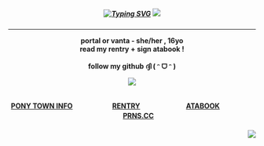 

<h5 align="center">
<a href="https://git.io/typing-svg"><img src="https://readme-typing-svg.demolab.com?font=Playfair+Display&size=14&pause=2000&color=03C5C3&center=true&vCenter=true&multiline=true&width=399&lines=I+BEG+TO+SERVE%2C+YOUR+WISH+IS+MY+LAW;NOW+CLOSE+THOSE+EYES+AND+LET+ME+LOVE+YOU+TO+DEATH" alt="Typing SVG" /></a>



<img src="https://images2.imgbox.com/72/7b/IPSftkq4_o.png"/>
</h5>  
<h4 align="center">
  
***
portal or vanta - she/her , 16yo
<br>read my rentry + sign atabook !</br>
<br>follow my github ദ്ദി ( ᵔ ᗜ ᵔ )</br>

<p><img src="https://files.catbox.moe/w9aze9.png"></p>

<br><b>[PONY TOWN INFO](https://rentry.co/angelofdarkness)ㅤㅤㅤㅤ ㅤㅤ[RENTRY](https://rentry.co/captainanchor)ㅤㅤㅤㅤ ㅤㅤㅤ[ATABOOK](https://portal.atabook.org/)ㅤㅤㅤㅤ ㅤㅤㅤ[PRNS.CC](https://pronouns.cc/@anchor)</b></br>

</h4> 

<h4 align="right">
  <img src="https://komarev.com/ghpvc/?username=10shadows&color=03d1cf&style=plastic&label=SINNERS">
</h4>




